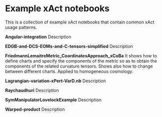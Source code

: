 Example xAct notebooks
========

This is a collection of example xAct notebooks that contain common xAct usage patterns.


**Angular-integration**
Description


**EDGB-and-DCS-EOMs-and-C-tensors-simplified**
Description


**FriedmannLemaitreMetric_CoordinatesApproach_xCoBa**
It shows how to define charts and specify the components of the metric so as to obtain the components of the related curvature tensors. Shows also how to change between different charts. Applied to homogeneous cosmology.


**Lagrangian-variation-xPert-VarD.nb**
Description


**Raychaudhuri**
Description


**SymManipulatorLovelockExample**
Description


**Warped-product**
Description